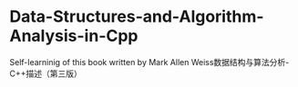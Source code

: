 # Data-Structures-and-Algorithm-Analysis-in-Cpp
Self-learninig of this book written by Mark Allen Weiss数据结构与算法分析-C++描述（第三版）
